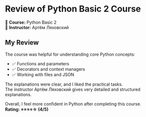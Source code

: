 # Review of Python Basic 2 Course

📌 **Course:** Python Basic 2  
📌 **Instructor:** Артём Ляховский  

## My Review

The course was helpful for understanding core Python concepts:  
- ✅ Functions and parameters  
- ✅ Decorators and context managers  
- ✅ Working with files and JSON  

The explanations were clear, and I liked the practical tasks.  
The instructor Артём Ляховский gives very detailed and structured explanations.  

Overall, I feel more confident in Python after completing this course.  
**Rating: ⭐⭐⭐⭐☆ (4/5)**
